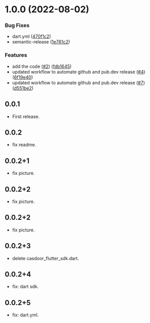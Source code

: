 # 1.0.0 (2022-08-02)


### Bug Fixes

* dart.yml ([470f1c2](https://github.com/ziliangyu/casdoor-flutter-sdk/commit/470f1c2141558e95e3aa9405184bab808b994703))
* semantic-release ([1e781c2](https://github.com/ziliangyu/casdoor-flutter-sdk/commit/1e781c26719f1bbeae57a7827fb91ae77c610c9e))


### Features

* add the code ([#2](https://github.com/ziliangyu/casdoor-flutter-sdk/issues/2)) ([fdb1645](https://github.com/ziliangyu/casdoor-flutter-sdk/commit/fdb1645becdda428d045f67540c01b6cd8fd041f))
* updated workflow to automate github and pub.dev release ([#4](https://github.com/ziliangyu/casdoor-flutter-sdk/issues/4)) ([6f19e40](https://github.com/ziliangyu/casdoor-flutter-sdk/commit/6f19e40f6dacaf1350680e8aabd725bcee94083a))
* updated workflow to automate github and pub.dev release ([#7](https://github.com/ziliangyu/casdoor-flutter-sdk/issues/7)) ([d551be2](https://github.com/ziliangyu/casdoor-flutter-sdk/commit/d551be2f728a08b7b5dae35b8efb1166f37203dd))

## 0.0.1

* First release.

## 0.0.2

* fix readme.

## 0.0.2+1

* fix picture.

## 0.0.2+2

* fix picture.

## 0.0.2+2

* fix picture.

## 0.0.2+3

* delete casdoor_flutter_sdk.dart.

## 0.0.2+4

* fix: dart sdk.

## 0.0.2+5

* fix: dart.yml.
